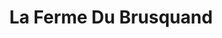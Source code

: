 ---
title: "La Ferme Du Brusquand"
url: /marquay/la-ferme-du-brusquand/
shop: Landwirtschaftlich
---